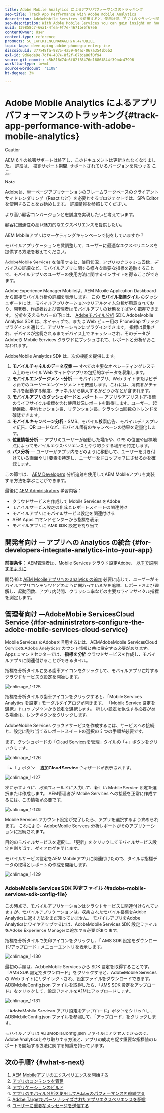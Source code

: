 ```yaml
---
title: Adobe Mobile Analytics によるアプリパフォーマンスのトラッキング
seo-title: Track App Performance with Adobe Mobile Analytics
description: AdobeMobile Services を使用すると、使用状況、アプリのクラッシュ回数、デバイスの詳細など、モバイルアプリに関する様々な重要な指標を追跡することで、モバイルアプリのユーザーの使用方法に関するインサイトを得ることができます。 このページでは、この機能について詳しく見ていきます。
seo-description: With Adobe Mobile Services you can gain insight on how your users are using your mobile apps by tracking usage, app crashes, device details and so many other critical metrics for your mobile apps. Follow this page to learn more.
uuid: 139858c7-66a1-4fea-9f7e-4671b86f67e6
contentOwner: User
content-type: reference
products: SG_EXPERIENCEMANAGER/6.4/MOBILE
topic-tags: developing-adobe-phonegap-enterprise
discoiquuid: 377548fa-987a-4a59-84a3-067a3541b6b2
exl-id: 9d6ede9e-7df4-407e-8f2f-67bda86f0f94
source-git-commit: c5b816d74c6f02f85476d16868844f39b4c47996
workflow-type: tm+mt
source-wordcount: '1108'
ht-degree: 3%

---
```


# Adobe Mobile Analytics によるアプリパフォーマンスのトラッキング{#track-app-performance-with-adobe-mobile-analytics}

>[!CAUTION]
>
>AEM 6.4 の拡張サポートは終了し、このドキュメントは更新されなくなりました。 詳細は、 [技術サポート期間](https://helpx.adobe.com/jp/support/programs/eol-matrix.html). サポートされているバージョンを見つける [ここ](https://experienceleague.adobe.com/docs/?lang=ja).

>[!NOTE]
>
>Adobeは、単一ページアプリケーションのフレームワークベースのクライアントサイドレンダリング（React など）を必要とするプロジェクトでは、SPA Editor を使用することをお勧めします。 [詳細情報](/help/sites-developing/spa-overview.md)を参照してください。

より高い顧客コンバージョンと忠誠度を実現したいと考えています。

顧客に関連性の高い魅力的なエクスペリエンスを提供したい。

AEM Mobileアプリはマーケティングキャンペーンで何をしていますか？

モバイルアプリケーションを微調整して、ユーザーに最適なエクスペリエンスを提供する方法を教えてください。

AdobeMobile Services を使用すると、使用状況、アプリのクラッシュ回数、デバイスの詳細など、モバイルアプリに関する様々な重要な指標を追跡することで、モバイルアプリのユーザーの使用方法に関するインサイトを得ることができます。

Adobe Experience Manager Mobileは、AEM Mobile Application Dashboard から直接モバイル分析の詳細を表示します。 この **モバイル指標タイル** のダッシュボードには、モバイルアプリケーションのリアルタイム分析が用意されており、開発者、作成者および管理者はモバイルアプリの状態をすばやく把握できます。 分析を支えるカバーの下には、 [Adobeモバイル分析](https://www.adobe.com/ca/solutions/digital-analytics/mobile-web-apps-analytics.html) SDK. AdobeMobile Analytics SDK は、ネイティブで、または Web ビュー用の PhoneGap ブリッジプラグインを通じて、アプリケーションにプラグインできます。 指標は収集され、デバイスが接続されるまでデバイス上でキャッシュされ、そのデータがAdobeの Mobile Services クラウドにプッシュされて、レポートと分析がおこなわれます。

AdobeMobile Analytics SDK は、次の機能を提供します。

1. **モバイルチャネルのデータ収集**  — すべての主要なオペレーティングシステム上のモバイル Web サイトやアプリの包括的なデータを収集します。
1. **モバイルエンゲージメント分析**  — モバイルアプリ、Web サイトまたはビデオ内でのユーザーエンゲージメントを把握します。これには、消費者がチャネルを起動する頻度、チャネルから購入するかどうかなどが含まれます。
1. **モバイルアプリのダッシュボードとレポート**  — アプリやアプリストア指標のライフサイクル指標を含む使用状況レポートを取得します。ユーザー、起動回数、平均セッション長、リテンション長、クラッシュ回数のトレンドを確認できます。
1. **モバイルキャンペーン分析** - SMS、モバイル検索広告、モバイルディスプレイ広告、QR コードなど、モバイル固有のキャンペーンの効果を定量化します。
1. **位置情報分析**  — アプリのユーザーが起動した場所や、GPS の位置や目標地点によってモバイルエクスペリエンスとやり取りする場所を特定します。
1. **パス分析**  — ユーザーがアプリ内をどのように移動して、ユーザーを引き付けている画面や UI 要素を特定し、ユーザーをドロップオフにさせるかを確認します。

この節では、 [AEM Developers](#developers) 分析追跡を使用してAEM Mobileアプリを実装する方法を学ぶことができます。

最後に [AEM Administrators](#administrators) 学習内容：

* クラウドサービスを作成して Mobile Services をAdobe
* モバイルサービス設定の作成とレポートスイートの関連付け
* モバイルアプリにモバイルサービス設定を関連付ける
* AEM Apps コマンドセンターから指標を表示
* モバイルアプリに AMS SDK 設定を割り当て

## 開発者向け — アプリへの Analytics の統合 {#for-developers-integrate-analytics-into-your-app}

**前提条件：** AEM管理者は、Mobile Services クラウド設定Adobe、 [以下で説明するように](#amscloudserviceconfig).

開発者は [AEM Mobileアプリへの analytics の追加](/help/mobile/phonegap-add-analytics-to-apps.md) 必要に応じて、ユーザーがモバイルアプリコンテンツとどのように関わっているかを追跡、レポートおよび理解し、起動回数、アプリ内時間、クラッシュ率などの主要なライフサイクル指標を測定します。

## 管理者向け —AdobeMobile ServicesCloud Service {#for-administrators-configure-the-adobe-mobile-services-cloud-service}

Mobile Services のAdobeを活用するには、AEMAdobeMobile ServicesCloud ServiceをAdobe Analyticsアカウント情報と共に設定する必要があります。 Apps コマンドセンターでは、 **指標を分析** クラウドサービスを作成し、モバイルアプリに関連付けることができるタイル。

指標を分析タイルにある歯車アイコンをクリックして、モバイルアプリに対するクラウドサービスの設定を開始します。

![chlimage_1-125](assets/chlimage_1-125.png)

指標を分析タイルの歯車アイコンをクリックすると、「Mobile Services Analytics を設定」モーダルダイアログが開きます。 「Mobile Service 設定を選択」ドロップダウンから設定を選択します。 新しい設定を作成する必要がある場合は、レンチボタンをクリックします。

AdobeMobile Services クラウドサービスを作成するには、サービスへの接続と、設定に割り当てるレポートスイートの選択の 2 つの手順が必要です。

まず、ダッシュボードの「Cloud Servicesを管理」タイルの「+」ボタンをクリックします。

![chlimage_1-126](assets/chlimage_1-126.png)

「**+**「 」ボタン、 **追加Cloud Service** ウィザードが表示されます。

![chlimage_1-127](assets/chlimage_1-127.png)

次に示すように、必須フィールドに入力して、新しい Mobile Service 設定を選択または作成します。 AEM管理者が Mobile Services への接続を正常に作成するには、この情報が必要です。

![chlimage_1-128](assets/chlimage_1-128.png)

Mobile Services アカウント設定が完了したら、アプリを選択するよう求められます。 これにより、AdobeMobile Services 分析レポートがそのアプリケーションに接続されます。

目的のモバイルサービスを選択し、「更新」をクリックしてモバイルサービス設定を割り当て、ダイアログを閉じます。

モバイルサービス設定をAEM Mobileアプリに関連付けたので、タイルは指標データの取得とレポートの作成を開始します。

![chlimage_1-129](assets/chlimage_1-129.png)

### AdobeMobile Services SDK 設定ファイル {#adobe-mobile-services-sdk-config-file}

この時点で、モバイルアプリケーションはクラウドサービスに関連付けられていますが、モバイルアプリケーションは、収集されたモバイル指標をAdobe Analyticsに返す方法をまだ知っていません。 モバイルアプリをAdobe Analyticsにワイヤアップするには、AdobeMobile Services SDK 設定ファイルをAdobe Experience Managerに追加する必要があります。

指標を分析タイルで矢印アイコンをクリックし、「 AMS SDK 設定をダウンロード/アップロード」メニューエントリを表示します。

![chlimage_1-130](assets/chlimage_1-130.png)

最初の手順は、AdobeMobile Services から SDK 設定を取得することです。「AMS SDK 設定をダウンロード」をクリックすると、AdobeMobile Services の Web サイトにリダイレクトされ、設定ファイルをダウンロードできます。 ADBMobileConfig.json ファイルを取得したら、「AMS SDK 設定をアップロード」をクリックして、設定ファイルをAEMにアップロードします。

![chlimage_1-131](assets/chlimage_1-131.png)

「AdobeMobile Services アプリ設定をアップロード」ボタンをクリックし、ADBMobileConfig.json ファイルを参照して、「アップロード」をクリックします。

モバイルアプリは ADBMobileConfig.json ファイルにアクセスできるので、Adobe Analyticsとやり取りする方法と、アプリの成功を促す重要な指標値のレポートを開始する方法に関する知識を持っています。

## 次の手順? {#what-s-next}

1. [AEM Mobileアプリのエクスペリエンスを開始する](/help/mobile/starting-aem-phonegap-app.md)
1. [アプリのコンテンツを管理](/help/mobile/phonegap-manage-app-content.md)
1. [アプリケーションのビルド](/help/mobile/building-app-mobile-phonegap.md)
1. [アプリのモバイル分析を使用してAdobeのパフォーマンスを追跡する](/help/mobile/phonegap-intro-to-app-analytics.md)
1. [Adobe Targetでパーソナライズされたアプリエクスペリエンスを配信](/help/mobile/phonegap-aem-mobile-content-personalization.md)
1. [ユーザーに重要なメッセージを送信する](/help/mobile/phonegap-push-notifications.md)
